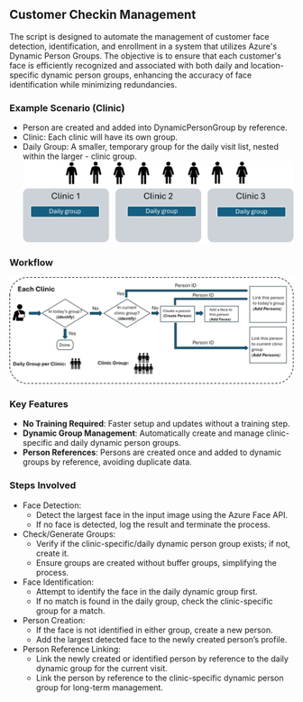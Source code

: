 
## Customer Checkin Management

The script is designed to automate the management of customer face detection, identification, and enrollment in a system that utilizes Azure's Dynamic Person Groups. The objective is to ensure that each customer's face is efficiently recognized and associated with both daily and location-specific dynamic person groups, enhancing the accuracy of face identification while minimizing redundancies.

### Example Scenario (Clinic)
- Person are created and added into DynamicPersonGroup by reference.
- Clinic: Each clinic will have its own group.
- Daily Group: A smaller, temporary group for the daily visit list, nested within the larger - clinic group.
![clinic_checkin_management_example.jpg](clinic_checkin_management_example.jpg)

### Workflow
![clinic_checkin_management_workflow.jpg](clinic_checkin_management_workflow.jpg)

### Key Features

* **No Training Required**: Faster setup and updates without a training step.
* **Dynamic Group Management**: Automatically create and manage clinic-specific and daily dynamic person groups.
* **Person References**: Persons are created once and added to dynamic groups by reference, avoiding duplicate data.

### Steps Involved

* Face Detection:
    * Detect the largest face in the input image using the Azure Face API.
    * If no face is detected, log the result and terminate the process.
* Check/Generate Groups:
    * Verify if the clinic-specific/daily dynamic person group exists; if not, create it.
    * Ensure groups are created without buffer groups, simplifying the process.
* Face Identification:
    * Attempt to identify the face in the daily dynamic group first.
    * If no match is found in the daily group, check the clinic-specific group for a match.
* Person Creation:
    * If the face is not identified in either group, create a new person.
    * Add the largest detected face to the newly created person’s profile.
* Person Reference Linking:
    * Link the newly created or identified person by reference to the daily dynamic group for the current visit.
    * Link the person by reference to the clinic-specific dynamic person group for long-term management.